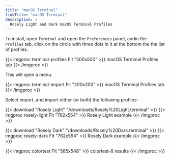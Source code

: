 ```yaml
---
title: "macOS Terminal"
linkTitle: "macOS Terminal"
description: >
  Rosely Light and Dark macOS Terminal Profiles
---
```


To install, open `Terminal` and open the `Preferences` panel, andin the `Profiles` tab, click on the circle with three dots in it at the bottom the the list of profiles.

{{< imgproc terminal-profiles Fit "500x500" >}}
macOS Terminal Profiles tab
{{< /imgproc >}}

This will open a menu.

{{< imgproc terminal-import Fit "200x200" >}}
macOS Terminal Profiles tab
{{< /imgproc >}}

Select import, and import either (or both) the following profiles:

{{< download "Rosely Light" "/downloads/Rosely%20Light.terminal" >}}
{{< imgproc rosely-light Fit "762x554" >}}
Rosely Light example
{{< /imgproc >}}

{{< download "Rosely Dark" "/downloads/Rosely%20Dark.terminal" >}}
{{< imgproc rosely-dark Fit "762x554" >}}
Rosely Dark example
{{< /imgproc >}}

{{< imgproc colortest Fit "585x548" >}}
colortest-8 results
{{< /imgproc >}}